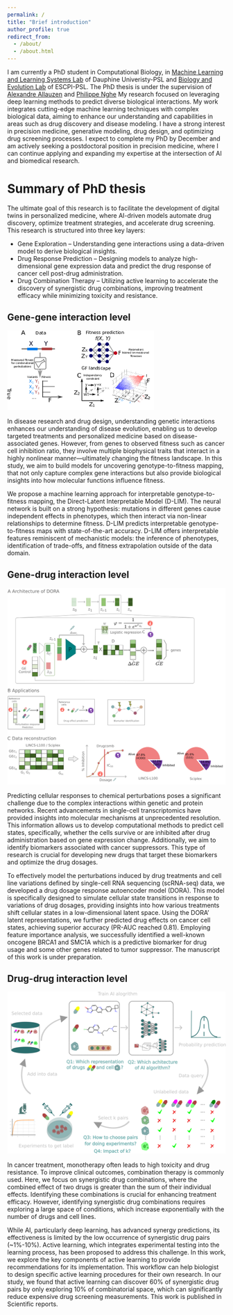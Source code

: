 ```yaml
---
permalink: /
title: "Brief introduction"
author_profile: true
redirect_from: 
  - /about/
  - /about.html
---
```


I am currently a PhD student in Computational Biology, in [Machine Learning and Learning Systems Lab](https://www.lamsade.dauphine.fr/wp/miles/) of  Dauphine Univeristy-PSL and [Biology and Evolution Lab](https://www.lbe.espci.fr/home/) of ESCPI-PSL. The PhD thesis is under the supervision of [Alexandre Allauzen](https://allauzen.github.io/) and [Philippe Nghe](https://scholar.google.com/citations?hl=fr&user=MF7e9eAAAAAJ&view_op=list_works&sortby=pubdate)
My research focused on leveraging deep learning methods to predict diverse biological interactions. My work integrates cutting-edge machine learning techniques with complex biological data, aiming to enhance our understanding and capabilities in areas such as drug discovery and disease modeling. I have a strong interest in precision medicine, generative modeling, drug design, and optimizing drug screening processes. I expect to complete my PhD by December and am actively seeking a postdoctoral position in precision medicine, where I can continue applying and expanding my expertise at the intersection of AI and biomedical research.

Summary of PhD thesis
======
The ultimate goal of this research is to facilitate the development of digital twins in personalized medicine, where AI-driven models automate drug discovery, optimize treatment strategies, and accelerate drug screening.
This research is structured into three key layers:
- Gene Exploration – Understanding gene interactions using a data-driven model to derive biological insights.
- Drug Response Prediction – Designing models to analyze high-dimensional gene expression data and predict the drug response of cancer cell post-drug administration.
- Drug Combination Therapy – Utilizing active learning to accelerate the discovery of synergistic drug combinations, improving treatment efficacy while minimizing toxicity and resistance.


Gene-gene interaction level 
---
<img src='/images/fig_dlim.png'>

In disease research and drug design, understanding genetic interactions enhances our understanding of disease evolution, enabling us to develop targeted treatments and personalized medicine based on disease-associated genes. However, from genes to observed fitness such as cancer cell inhibition ratio,  they involve multiple biophysical traits that interact in a highly nonlinear manner—ultimately changing the fitness landscape. In this study, we aim to build models for uncovering genotype-to-fitness mapping, that not only capture complex gene interactions but also provide biological insights into how molecular functions influence fitness.

We propose a machine learning approach for interpretable genotype-to-fitness mapping, the Direct-Latent Interpretable Model (D-LIM). The neural network is built on a strong hypothesis: mutations in different genes cause independent effects in phenotypes, which then interact via non-linear relationships to determine fitness. D-LIM predicts interpretable genotype-to-fitness maps with state-of-the-art accuracy. D-LIM offers interpretable features reminiscent of mechanistic models: the inference of phenotypes, identification of trade-offs, and fitness extrapolation outside of the data domain. 


Gene-drug interaction level 
---
<img src='/images/fig_dora.png'>

Predicting cellular responses to chemical perturbations poses a significant challenge due to the complex interactions within genetic and protein networks. Recent advancements in single-cell transcriptomics have provided insights into molecular mechanisms at unprecedented resolution. This information allows us to develop computational methods to predict cell states, specifically, whether the cells survive or are inhibited after drug administration based on gene expression change.  Additionally, we aim to identify biomarkers associated with cancer suppressors. This type of research is crucial for developing new drugs that target these biomarkers and optimize the drug dosages. 

To effectively model the perturbations induced by drug treatments and cell line variations defined by single-cell RNA sequencing (scRNA-seq) data, we developed a drug dosage response autoencoder model (DORA). This model is specifically designed to simulate cellular state transitions in response to variations of drug dosages, providing insights into how various treatments shift cellular states in a low-dimensional latent space.  Using the DORA’ latent representations, we further predicted drug effects on cancer cell states, achieving superior accuracy (PR-AUC reached 0.81). Employing feature importance analysis, we successfully identified a well-known oncogene BRCA1 and SMC1A which is a predictive biomarker for drug usage and some other genes related to tumor suppressor. The manuscript of this work is under preparation. 


Drug-drug interaction level 
---
<img src='/images/fig_drugsynergy.png'>


In cancer treatment, monotherapy often leads to high toxicity and drug resistance. To improve clinical outcomes, combination therapy is commonly used. Here, we focus on synergistic drug combinations, where the combined effect of two drugs is greater than the sum of their individual effects. Identifying these combinations is crucial for enhancing treatment efficacy. However, identifying synergistic drug combinations requires exploring a large space of conditions, which increase exponentially with the number of drugs and cell lines. 

While AI, particularly deep learning, has advanced synergy predictions, its effectiveness is limited by the low occurrence of synergistic drug pairs (~1%-10%). Active learning, which integrates experimental testing into the learning process, has been proposed to address this challenge. In this work, we explore the key components of active learning to provide recommendations for its implementation. This workflow can help biologist to design specific active learning procedures for their own research. In our study, we found that active learning can discover 60% of synergistic drug pairs by only exploring 10% of combinatorial space, which can significantly reduce expensive drug screening measurements. This work is published in Scientific reports. 
